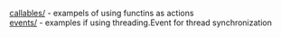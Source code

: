 [callables/](callables/README.md) - exampels of using functins as actions\
[events/](events/README.md) - examples if using threading.Event for thread synchronization
